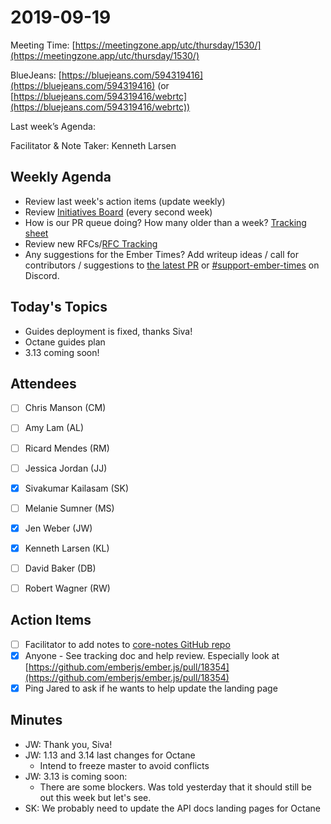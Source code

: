 # 2019-09-19

Meeting Time: [https://meetingzone.app/utc/thursday/1530/](https://meetingzone.app/utc/thursday/1530/)

BlueJeans: [https://bluejeans.com/594319416](https://bluejeans.com/594319416) (or [https://bluejeans.com/594319416/webrtc](https://bluejeans.com/594319416/webrtc))

Last week’s Agenda: 

Facilitator & Note Taker: Kenneth Larsen

## Weekly Agenda

- Review last week's action items (update weekly)
- Review [Initiatives Board](https://github.com/orgs/ember-learn/projects/19) (every second week)
- How is our PR queue doing? How many older than a week? [Tracking sheet](https://docs.google.com/spreadsheets/d/1sPyN9z9wZMpTNwqCfa6R9QSPZkIW4iQd-H4gZC7ILLk/edit#gid=2035777454)
- Review new RFCs/[RFC Tracking](https://github.com/emberjs/rfc-tracking)
- Any suggestions for the Ember Times? Add writeup ideas / call for contributors / suggestions to [the latest PR](https://github.com/ember-learn/ember-blog/pulls?q=is%3Aopen+is%3Apr+label%3A%22%F0%9F%97%9E+embertimes%22%20or%20#support-ember-times) or [#support-ember-times](https://discordapp.com/channels/480462759797063690/485450546887786506) on Discord.

## Today's Topics

- Guides deployment is fixed, thanks Siva!
- Octane guides plan
- 3.13 coming soon!

## Attendees

- [ ]  Chris Manson (CM)
- [ ]  Amy Lam (AL)
- [ ]  Ricard Mendes (RM)
- [ ]  Jessica Jordan (JJ)
- [x]  Sivakumar Kailasam (SK)

- [ ]  Melanie Sumner (MS)
- [x]  Jen Weber (JW)
- [x]  Kenneth Larsen (KL)
- [ ]  David Baker (DB)
- [ ]  Robert Wagner (RW)

## Action Items

- [ ]  Facilitator to add notes to [core-notes GitHub repo](https://github.com/emberjs/core-notes/)
- [x]  Anyone - See tracking doc and help review. Especially look at [https://github.com/emberjs/ember.js/pull/18354](https://github.com/emberjs/ember.js/pull/18354)
- [x]  Ping Jared to ask if he wants to help update the landing page

## Minutes

- JW: Thank you, Siva!
- JW: 1.13 and 3.14 last changes for Octane
    - Intend to freeze master to avoid conflicts
- JW: 3.13 is coming soon:
    - There are some blockers. Was told yesterday that it should still be out this week but let's see.
- SK: We probably need to update the API docs landing pages for Octane